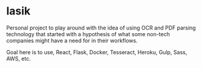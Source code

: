 # lasik

Personal project to play around with the idea of using OCR and PDF parsing technology that started with a hypothesis of what some non-tech companies might have a need for in their workflows.

Goal here is to use, React, Flask, Docker, Tesseract, Heroku, Gulp, Sass, AWS, etc.
